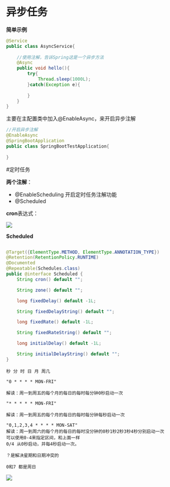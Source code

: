# 异步任务

**简单示例**

~~~java
@Service 
public class AsyncService{
    
    //使用注解，告诉Spring这是一个异步方法
    @Async
    public void hello(){
        try{
            Thread.sleep(1000L);
        }catch(Exception e){
            
        }
    }
}
~~~

主要在主配置类中加入@EnableAsync，来开启异步注解

~~~java
//开启异步注解
@EnableAsync
@SpringBootApplication
public class SpringBootTestApplication{
    
}
~~~



#定时任务

**两个注解**：

- @EnableScheduling  开启定时任务注解功能
- @Scheduled

**cron**表达式：

![](/Users/yanpeng/Documents/pengyand/spring-boot/images/QQ20181202-152340@2x.png)

**Scheduled**

~~~java

@Target({ElementType.METHOD, ElementType.ANNOTATION_TYPE})
@Retention(RetentionPolicy.RUNTIME)
@Documented
@Repeatable(Schedules.class)
public @interface Scheduled {
    String cron() default "";

    String zone() default "";

    long fixedDelay() default -1L;

    String fixedDelayString() default "";

    long fixedRate() default -1L;

    String fixedRateString() default "";

    long initialDelay() default -1L;

    String initialDelayString() default "";
}
~~~

```
秒 分 时 日 月 周几

"0 * * * * MON-FRI"

解读：周一到周五的每个月的每日的每时每分钟0秒启动一次

"* * * * * MON-FRI"

解读：周一到周五的每个月的每日的每时每分钟每秒启动一次

"0,1,2,3,4 * * * * MON-SAT"
解读：周一到周六的每个月的每日的每时没分钟的0秒1秒2秒3秒4秒分别启动一次
可以使用0-4来指定区间，和上面一样
0/4 从0秒启动，并每4秒启动一次。

？是解决星期和日期冲突的

0和7 都是周日
```

![](/Users/yanpeng/Documents/pengyand/spring-boot/images/QQ20181202-153538@2x.png)

